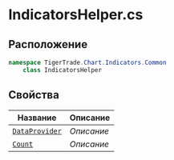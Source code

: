 
# IndicatorsHelper.cs
## Расположение
```csharp
namespace TigerTrade.Chart.Indicators.Common  
    class IndicatorsHelper
```

## Свойства
| Название | Описание |
| --- | --- |
| [`DataProvider`](./svoistva/DataProvider.md) | *Описание* |
| [`Count`](./svoistva/Count.md) | *Описание* |
